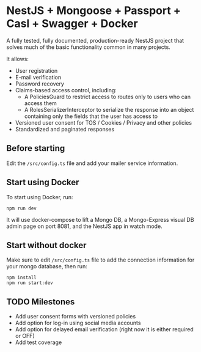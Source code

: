 # NestJS + Mongoose + Passport + Casl + Swagger + Docker

A fully tested, fully documented, production-ready NestJS project that solves much of the basic functionality common in many projects.

It allows:

- User registration
- E-mail verification
- Password recovery
- Claims-based access control, including:
  - A PoliciesGuard to restrict access to routes only to users who can access them
  - A RolesSerializerInterceptor to serialize the response into an object containing only the fields that the user has access to
- Versioned user consent for TOS / Cookies / Privacy and other policies
- Standardized and paginated responses

## Before starting
Edit the ```/src/config.ts``` file and add your mailer service information.



## Start using Docker
To start using Docker, run:

    npm run dev

It will use docker-compose to lift a Mongo DB, a Mongo-Express visual DB admin page on port 8081, and the NestJS app in watch mode.

## Start without docker

Make sure to edit ```/src/config.ts``` file to add the connection information for your mongo database, then run:

    npm install
    npm run start:dev

## TODO Milestones

- Add user consent forms with versioned policies
- Add option for log-in using social media accounts
- Add option for delayed email verification (right now it is either required or OFF)
- Add test coverage

